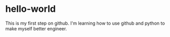 # hello-world
This is my first step on github.
I'm learning how to use github and python to make myself better engineer.

